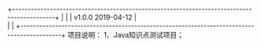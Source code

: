 +-------------------------------------------------------------------------------------------+
|																							|
|							v1.0.0	    		2019-04-12									|			
|																							|
+-------------------------------------------------------------------------------------------+
项目说明：
	1、Java知识点测试项目；
	






